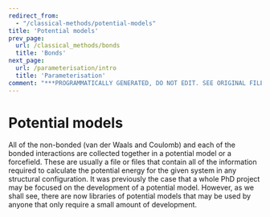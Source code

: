 ```yaml
---
redirect_from:
  - "/classical-methods/potential-models"
title: 'Potential models'
prev_page:
  url: /classical_methods/bonds
  title: 'Bonds'
next_page:
  url: /parameterisation/intro
  title: 'Parameterisation'
comment: "***PROGRAMMATICALLY GENERATED, DO NOT EDIT. SEE ORIGINAL FILES IN /content***"
---
```

# Potential models

All of the non-bonded (van der Waals and Coulomb) and each of the bonded interactions are collected together in a potential model or a forcefield.
These are usually a file or files that contain all of the information required to calculate the potential energy for the given system in any structural configuration.
It was previously the case that a whole PhD project may be focused on the development of a potential model.
However, as we shall see, there are now libraries of potential models that may be used by anyone that only require a small amount of development. 
